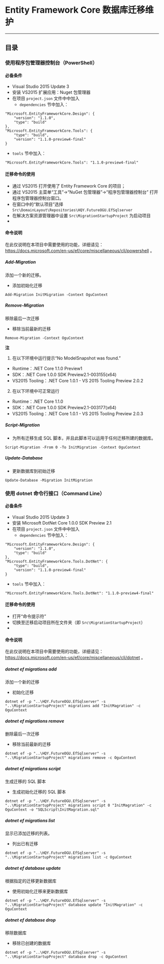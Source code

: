 Entity Framework Core 数据库迁移维护
===================================
----

## 目录

### 使用程序包管理器控制台（PowerShell）

#### 必备条件

 - Visual Studio 2015 Update 3
 - 安装 VS2015 扩展应用：Nuget 包管理器
 - 在项目 `project.json` 文件中中加入
   * `dependencies` 节中加入：
```
"Microsoft.EntityFrameworkCore.Design": {
	"version": "1.1.0",
	"type": "build"
},
"Microsoft.EntityFrameworkCore.Tools": {
    "type": "build",
    "version": "1.1.0-preview4-final"
}
```
   * `tools` 节中加入：
```
"Microsoft.EntityFrameworkCore.Tools": "1.1.0-preview4-final"
```

#### 迁移命令的使用

- 通过 VS2015 打开使用了 Entity Framework Core 的项目；
- 通过 VS2015 主菜单“工具”->“NuGet 包管理器”->“程序包管理器控制台” 打开程序包管理器控制台窗口。
- 在窗口中的“默认项目”选择 `Src\DomainLayout\Repositories\HQY.FutureOGU.EfSqlserver`
- 在解决方案资源管理器中设置 `Src\MigrationStartupProject` 为启动项目
- 

#### 命令说明

在此仅说明在本项目中需要使用的功能，详细请见：https://docs.microsoft.com/en-us/ef/core/miscellaneous/cli/powershell 。

##### Add-Migration

添加一个新的迁移。

- 添加初始化迁移
```
Add-Migration InitMigration -Context OguContext
```

##### Remove-Migration

移除最后一次迁移

- 移除当前最新的迁移
```
Remove-Migration -Context OguContext
```

**注**
  1. 在以下环境中运行提示“No ModelSnapshot was found.”
 - Runtime：.NET Core 1.1.0 Preview1
 - SDK：.NET Core 1.0.0 SDK Preview2.1-003155(x64)
 - VS2015 Tooling：.NET Core 1.0.1 - VS 2015 Tooling Preview 2.0.2

  2. 在以下环境中可正常运行
 - Runtime：.NET Core 1.1.0
 - SDK：.NET Core 1.0.0 SDK Preview2.1-003177(x64)
 - VS2015 Tooling：.NET Core 1.0.1 - VS 2015 Tooling Preview 2.0.3

##### Script-Migration

- 为所有迁移生成 SQL 脚本，并且此脚本可以运用于任何迁移所建的数据库。
```
Script-Migration -From 0 -To InitMigration -Context OguContext
```

##### Update-Database
- 更新数据库到初始迁移
```
Update-Database -Migration InitMigration
```

### 使用 dotnet 命令行接口（Command Line）

#### 必备条件

 - Visual Studio 2015 Update 3
 - 安装 Microsoft DotNet Core 1.0.0 SDK Preview 2.1
 - 在项目 `project.json` 文件中中加入
   * `dependencies` 节中加入：
```
"Microsoft.EntityFrameworkCore.Design": {
	"version": "1.1.0",
	"type": "build"
},
"Microsoft.EntityFrameworkCore.Tools.DotNet": {
    "type": "build",
    "version": "1.1.0-preview4-final"
}
```

   * `tools` 节中加入：
```
"Microsoft.EntityFrameworkCore.Tools.DotNet": "1.1.0-preview4-final"
```

#### 迁移命令的使用

- 打开“命令提示符”
- 切换至迁移启动项目所在文件夹（即 `Src\MigrationStartupProject`）
- 

#### 命令说明

在此仅说明在本项目中需要使用的功能，详细请见：https://docs.microsoft.com/en-us/ef/core/miscellaneous/cli/dotnet 。

##### dotnet ef migrations add

添加一个新的迁移

- 初始化迁移
```
dotnet ef -p "..\HQY.FutureOGU.EfSqlserver" -s "..\MigrationStartupProject" migrations add "InitMagration" -c OguContext
```

##### dotnet ef migrations remove

删除最后一次迁移

- 移除当前最新的迁移
```
dotnet ef -p "..\HQY.FutureOGU.EfSqlserver" -s "..\MigrationStartupProject" migrations remove -c OguContext
```

##### dotnet ef migrations script

生成迁移的 SQL 脚本

- 生成初始化迁移的 SQL 脚本
```
dotnet ef -p "..\HQY.FutureOGU.EfSqlserver" -s "..\MigrationStartupProject" migrations script 0 "InitMagration" -c OguContext -o "SQLScript\InitMagration.sql"
```

##### dotnet ef migrations list

显示已添加迁移的列表。

- 列出已有迁移
```
dotnet ef -p "..\HQY.FutureOGU.EfSqlserver" -s "..\MigrationStartupProject" migrations list -c OguContext
```

##### dotnet ef database update

根据指定的迁移更新数据库

- 使用初始化迁移来更新数据库
```
dotnet ef -p "..\HQY.FutureOGU.EfSqlserver" -s "..\MigrationStartupProject" database update "InitMagration" -c OguContext
```

##### dotnet ef database drop

移除数据库

- 移除已创建的数据库
```
dotnet ef -p "..\HQY.FutureOGU.EfSqlserver" -s "..\MigrationStartupProject" database drop -c OguContext
```

